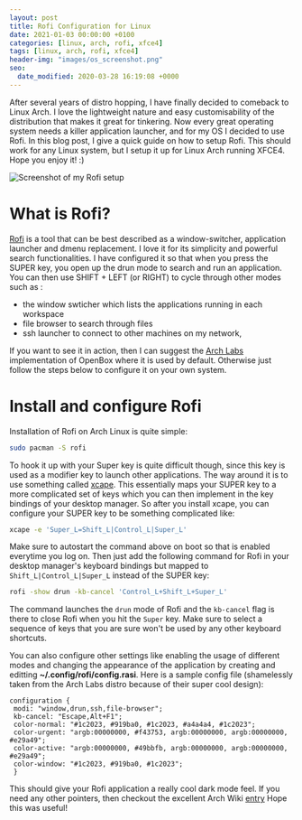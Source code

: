 ```yaml
---
layout: post
title: Rofi Configuration for Linux
date: 2021-01-03 00:00:00 +0100
categories: [linux, arch, rofi, xfce4]
tags: [linux, arch, rofi, xfce4]
header-img: "images/os_screenshot.png"
seo:
  date_modified: 2020-03-28 16:19:08 +0000
---
```


After several years of distro hopping, I have finally decided to comeback to Linux Arch. I love the lightweight nature and easy customisability of the distribution that makes it great for tinkering. Now every great operating system needs a killer application launcher, and for my OS I decided to use Rofi. In this blog post, I give a quick guide on how to setup Rofi. This should work for any Linux system, but I setup it up for Linux Arch running XFCE4. Hope you enjoy it! :)

![Screenshot of my Rofi setup](https://keepfloyding.github.io/images/os_screenshot.png)


# What is Rofi?

[Rofi](https://github.com/davatorium/rofi) is a tool that can be best described as a window-switcher, application launcher and dmenu replacement. I love it for its simplicity and powerful search functionalities. I have configured it so that when you press the SUPER key, you open up the drun mode to search and run an application. You can then use SHIFT + LEFT (or RIGHT) to cycle through other modes such as :
* the window swticher which lists the applications running in each workspace
* file browser to search through files
* ssh launcher to connect to other machines on my network, 

If you want to see it in action, then I can suggest the [Arch Labs](https://archlabslinux.com/) implementation of OpenBox where it is used by default. Otherwise just follow the steps below to configure it on your own system. 


# Install and configure Rofi

Installation of Rofi on Arch Linux is quite simple:

```bash
sudo pacman -S rofi
```

To hook it up with your Super key is quite difficult though, since this key is used as a modifier key to launch other applications. The way around it is to use something called [xcape](https://github.com/alols/xcape). This essentially maps your SUPER key to a more complicated set of keys which you can then implement in the key bindings of your desktop manager. So after you install xcape, you can configure your SUPER key to be something complicated like:

```bash
xcape -e 'Super_L=Shift_L|Control_L|Super_L'
```

Make sure to autostart the command above on boot so that is enabled everytime you log on. Then just add the following command for Rofi in your desktop manager's keyboard bindings but mapped to `Shift_L|Control_L|Super_L` instead of the SUPER key:

```bash
rofi -show drun -kb-cancel 'Control_L+Shift_L+Super_L'
```

The command launches the `drun` mode of Rofi and the `kb-cancel` flag is there to close Rofi when you hit the `Super` key. Make sure to select a sequence of keys that you are sure won't be used by any other keyboard shortcuts.

You can also configure other settings like enabling the usage of different modes and changing the appearance of the application by creating and editting **~/.config/rofi/config.rasi**. Here is a sample config file (shamelessly taken from the Arch Labs distro because of their super cool design):
```
configuration {
 modi: "window,drun,ssh,file-browser";
 kb-cancel: "Escape,Alt+F1";
 color-normal: "#1c2023, #919ba0, #1c2023, #a4a4a4, #1c2023";
 color-urgent: "argb:00000000, #f43753, argb:00000000, argb:00000000, #e29a49";
 color-active: "argb:00000000, #49bbfb, argb:00000000, argb:00000000, #e29a49";
 color-window: "#1c2023, #919ba0, #1c2023";
 }
 ```

 This should give your Rofi application a really cool dark mode feel. If you need any other pointers, then checkout the excellent Arch Wiki [entry](https://wiki.archlinux.org/index.php/Rofi)  Hope this was useful!